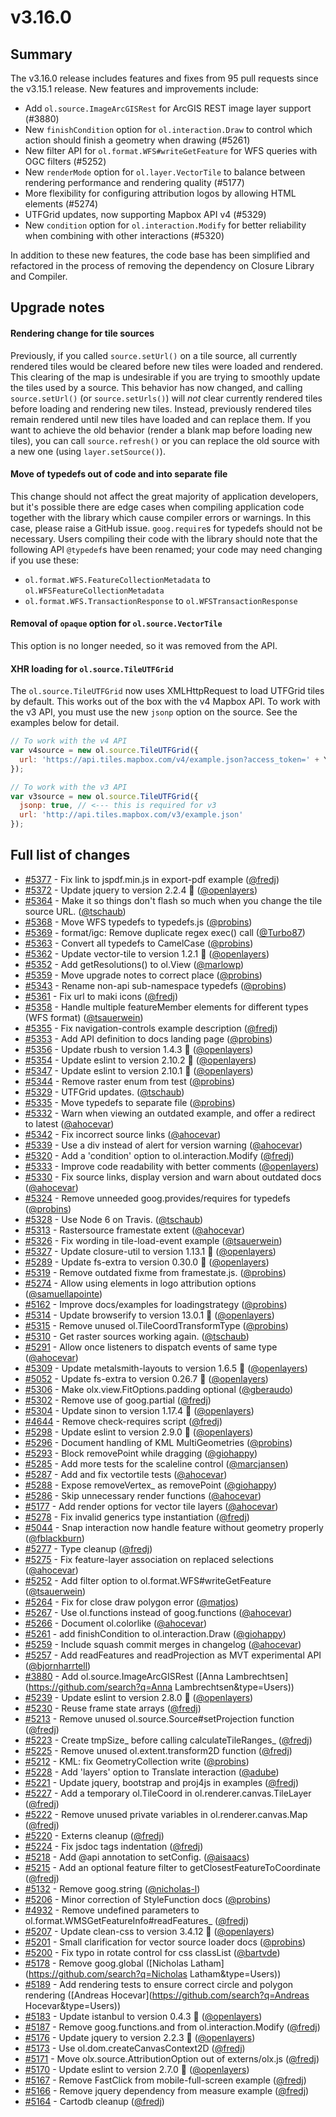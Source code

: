 # v3.16.0

## Summary

The v3.16.0 release includes features and fixes from 95 pull requests since the v3.15.1 release.  New features and improvements include:

* Add `ol.source.ImageArcGISRest` for ArcGIS REST image layer support (#3880)
* New `finishCondition` option for `ol.interaction.Draw` to control which action should finish a geometry when drawing (#5261)
* New filter API for `ol.format.WFS#writeGetFeature` for WFS queries with OGC filters (#5252)
* New `renderMode` option for `ol.layer.VectorTile` to balance between rendering performance and rendering quality (#5177)
* More flexibility for configuring attribution logos by allowing HTML elements (#5274)
* UTFGrid updates, now supporting Mapbox API v4 (#5329)
* New `condition` option for `ol.interaction.Modify` for better reliability when combining with other interactions (#5320)

In addition to these new features, the code base has been simplified and refactored in the process of removing the dependency on Closure Library and Compiler.

## Upgrade notes

#### Rendering change for tile sources

Previously, if you called `source.setUrl()` on a tile source, all currently rendered tiles would be cleared before new tiles were loaded and rendered.  This clearing of the map is undesirable if you are trying to smoothly update the tiles used by a source.  This behavior has now changed, and calling `source.setUrl()` (or `source.setUrls()`) will *not* clear currently rendered tiles before loading and rendering new tiles.  Instead, previously rendered tiles remain rendered until new tiles have loaded and can replace them.  If you want to achieve the old behavior (render a blank map before loading new tiles), you can call `source.refresh()` or you can replace the old source with a new one (using `layer.setSource()`).

#### Move of typedefs out of code and into separate file

This change should not affect the great majority of application developers, but it's possible there are edge cases when compiling application code together with the library which cause compiler errors or warnings. In this case, please raise a GitHub issue. `goog.require`s for typedefs should not be necessary.
Users compiling their code with the library should note that the following API `@typedef`s have been renamed; your code may need changing if you use these:
* `ol.format.WFS.FeatureCollectionMetadata` to `ol.WFSFeatureCollectionMetadata`
* `ol.format.WFS.TransactionResponse` to `ol.WFSTransactionResponse`

#### Removal of `opaque` option for `ol.source.VectorTile`

This option is no longer needed, so it was removed from the API.

#### XHR loading for `ol.source.TileUTFGrid`

The `ol.source.TileUTFGrid` now uses XMLHttpRequest to load UTFGrid tiles by default.  This works out of the box with the v4 Mapbox API.  To work with the v3 API, you must use the new `jsonp` option on the source.  See the examples below for detail.

```js
// To work with the v4 API
var v4source = new ol.source.TileUTFGrid({
  url: 'https://api.tiles.mapbox.com/v4/example.json?access_token=' + YOUR_KEY_HERE
});

// To work with the v3 API
var v3source = new ol.source.TileUTFGrid({
  jsonp: true, // <--- this is required for v3
  url: 'http://api.tiles.mapbox.com/v3/example.json'
});
```

## Full list of changes

* [#5377](https://github.com/openlayers/ol3/pull/5377) - Fix link to jspdf.min.js in export-pdf example ([@fredj](https://github.com/fredj))
* [#5372](https://github.com/openlayers/ol3/pull/5372) - Update jquery to version 2.2.4 🚀 ([@openlayers](https://github.com/openlayers))
* [#5364](https://github.com/openlayers/ol3/pull/5364) - Make it so things don't flash so much when you change the tile source URL. ([@tschaub](https://github.com/tschaub))
* [#5368](https://github.com/openlayers/ol3/pull/5368) - Move WFS typedefs to typedefs.js ([@probins](https://github.com/probins))
* [#5369](https://github.com/openlayers/ol3/pull/5369) - format/igc: Remove duplicate regex exec() call ([@Turbo87](https://github.com/Turbo87))
* [#5363](https://github.com/openlayers/ol3/pull/5363) - Convert all typedefs to CamelCase ([@probins](https://github.com/probins))
* [#5362](https://github.com/openlayers/ol3/pull/5362) - Update vector-tile to version 1.2.1 🚀 ([@openlayers](https://github.com/openlayers))
* [#5352](https://github.com/openlayers/ol3/pull/5352) - Add getResolutions() to ol.View ([@marlowp](https://github.com/marlowp))
* [#5359](https://github.com/openlayers/ol3/pull/5359) - Move upgrade notes to correct place ([@probins](https://github.com/probins))
* [#5343](https://github.com/openlayers/ol3/pull/5343) - Rename non-api sub-namespace typedefs ([@probins](https://github.com/probins))
* [#5361](https://github.com/openlayers/ol3/pull/5361) - Fix url to maki icons ([@fredj](https://github.com/fredj))
* [#5358](https://github.com/openlayers/ol3/pull/5358) - Handle multiple featureMember elements for different types (WFS format) ([@tsauerwein](https://github.com/tsauerwein))
* [#5355](https://github.com/openlayers/ol3/pull/5355) - Fix navigation-controls example description ([@fredj](https://github.com/fredj))
* [#5353](https://github.com/openlayers/ol3/pull/5353) - Add API definition to docs landing page ([@probins](https://github.com/probins))
* [#5356](https://github.com/openlayers/ol3/pull/5356) - Update rbush to version 1.4.3 🚀 ([@openlayers](https://github.com/openlayers))
* [#5354](https://github.com/openlayers/ol3/pull/5354) - Update eslint to version 2.10.2 🚀 ([@openlayers](https://github.com/openlayers))
* [#5347](https://github.com/openlayers/ol3/pull/5347) - Update eslint to version 2.10.1 🚀 ([@openlayers](https://github.com/openlayers))
* [#5344](https://github.com/openlayers/ol3/pull/5344) - Remove raster enum from test ([@probins](https://github.com/probins))
* [#5329](https://github.com/openlayers/ol3/pull/5329) - UTFGrid updates. ([@tschaub](https://github.com/tschaub))
* [#5335](https://github.com/openlayers/ol3/pull/5335) - Move typedefs to separate file ([@probins](https://github.com/probins))
* [#5332](https://github.com/openlayers/ol3/pull/5332) - Warn when viewing an outdated example, and offer a redirect to latest ([@ahocevar](https://github.com/ahocevar))
* [#5342](https://github.com/openlayers/ol3/pull/5342) - Fix incorrect source links ([@ahocevar](https://github.com/ahocevar))
* [#5339](https://github.com/openlayers/ol3/pull/5339) - Use a div instead of alert for version warning ([@ahocevar](https://github.com/ahocevar))
* [#5320](https://github.com/openlayers/ol3/pull/5320) - Add a 'condition' option to ol.interaction.Modify ([@fredj](https://github.com/fredj))
* [#5333](https://github.com/openlayers/ol3/pull/5333) - Improve code readability with better comments ([@openlayers](https://github.com/openlayers))
* [#5330](https://github.com/openlayers/ol3/pull/5330) - Fix source links, display version and warn about outdated docs ([@ahocevar](https://github.com/ahocevar))
* [#5324](https://github.com/openlayers/ol3/pull/5324) - Remove unneeded goog.provides/requires for typedefs ([@probins](https://github.com/probins))
* [#5328](https://github.com/openlayers/ol3/pull/5328) - Use Node 6 on Travis. ([@tschaub](https://github.com/tschaub))
* [#5313](https://github.com/openlayers/ol3/pull/5313) - Rastersource framestate extent ([@ahocevar](https://github.com/ahocevar))
* [#5326](https://github.com/openlayers/ol3/pull/5326) - Fix wording in tile-load-event example ([@tsauerwein](https://github.com/tsauerwein))
* [#5327](https://github.com/openlayers/ol3/pull/5327) - Update closure-util to version 1.13.1 🚀 ([@openlayers](https://github.com/openlayers))
* [#5289](https://github.com/openlayers/ol3/pull/5289) - Update fs-extra to version 0.30.0 🚀 ([@openlayers](https://github.com/openlayers))
* [#5319](https://github.com/openlayers/ol3/pull/5319) - Remove outdated fixme from framestate.js. ([@probins](https://github.com/probins))
* [#5274](https://github.com/openlayers/ol3/pull/5274) - Allow using elements in logo attribution options ([@samuellapointe](https://github.com/samuellapointe))
* [#5162](https://github.com/openlayers/ol3/pull/5162) - Improve docs/examples for loadingstrategy ([@probins](https://github.com/probins))
* [#5314](https://github.com/openlayers/ol3/pull/5314) - Update browserify to version 13.0.1 🚀 ([@openlayers](https://github.com/openlayers))
* [#5315](https://github.com/openlayers/ol3/pull/5315) - Remove unused ol.TileCoordTransformType ([@probins](https://github.com/probins))
* [#5310](https://github.com/openlayers/ol3/pull/5310) - Get raster sources working again. ([@tschaub](https://github.com/tschaub))
* [#5291](https://github.com/openlayers/ol3/pull/5291) - Allow once listeners to dispatch events of same type ([@ahocevar](https://github.com/ahocevar))
* [#5309](https://github.com/openlayers/ol3/pull/5309) - Update metalsmith-layouts to version 1.6.5 🚀 ([@openlayers](https://github.com/openlayers))
* [#5052](https://github.com/openlayers/ol3/pull/5052) - Update fs-extra to version 0.26.7 🚀 ([@openlayers](https://github.com/openlayers))
* [#5306](https://github.com/openlayers/ol3/pull/5306) - Make olx.view.FitOptions.padding optional ([@gberaudo](https://github.com/gberaudo))
* [#5302](https://github.com/openlayers/ol3/pull/5302) - Remove use of goog.partial ([@fredj](https://github.com/fredj))
* [#5304](https://github.com/openlayers/ol3/pull/5304) - Update sinon to version 1.17.4 🚀 ([@openlayers](https://github.com/openlayers))
* [#4644](https://github.com/openlayers/ol3/pull/4644) - Remove check-requires script ([@fredj](https://github.com/fredj))
* [#5298](https://github.com/openlayers/ol3/pull/5298) - Update eslint to version 2.9.0 🚀 ([@openlayers](https://github.com/openlayers))
* [#5296](https://github.com/openlayers/ol3/pull/5296) - Document handling of KML MultiGeometries ([@probins](https://github.com/probins))
* [#5293](https://github.com/openlayers/ol3/pull/5293) - Block removePoint while dragging ([@giohappy](https://github.com/giohappy))
* [#5285](https://github.com/openlayers/ol3/pull/5285) - Add more tests for the scaleline control ([@marcjansen](https://github.com/marcjansen))
* [#5287](https://github.com/openlayers/ol3/pull/5287) - Add and fix vectortile tests ([@ahocevar](https://github.com/ahocevar))
* [#5288](https://github.com/openlayers/ol3/pull/5288) - Expose removeVertex_ as removePoint ([@giohappy](https://github.com/giohappy))
* [#5286](https://github.com/openlayers/ol3/pull/5286) - Skip unnecessary render functions ([@ahocevar](https://github.com/ahocevar))
* [#5177](https://github.com/openlayers/ol3/pull/5177) - Add render options for vector tile layers ([@ahocevar](https://github.com/ahocevar))
* [#5278](https://github.com/openlayers/ol3/pull/5278) - Fix invalid generics type instantiation ([@fredj](https://github.com/fredj))
* [#5044](https://github.com/openlayers/ol3/pull/5044) - Snap interaction now handle feature without geometry properly ([@fblackburn](https://github.com/fblackburn))
* [#5277](https://github.com/openlayers/ol3/pull/5277) - Type cleanup ([@fredj](https://github.com/fredj))
* [#5275](https://github.com/openlayers/ol3/pull/5275) - Fix feature-layer association on replaced selections ([@ahocevar](https://github.com/ahocevar))
* [#5252](https://github.com/openlayers/ol3/pull/5252) - Add filter option to ol.format.WFS#writeGetFeature ([@tsauerwein](https://github.com/tsauerwein))
* [#5264](https://github.com/openlayers/ol3/pull/5264) - Fix for close draw polygon error ([@matjos](https://github.com/matjos))
* [#5267](https://github.com/openlayers/ol3/pull/5267) - Use ol.functions instead of goog.functions ([@ahocevar](https://github.com/ahocevar))
* [#5266](https://github.com/openlayers/ol3/pull/5266) - Document ol.colorlike ([@ahocevar](https://github.com/ahocevar))
* [#5261](https://github.com/openlayers/ol3/pull/5261) - add finishCondition to ol.interaction.Draw ([@giohappy](https://github.com/giohappy))
* [#5259](https://github.com/openlayers/ol3/pull/5259) - Include squash commit merges in changelog ([@ahocevar](https://github.com/ahocevar))
* [#5257](https://github.com/openlayers/ol3/pull/5257) - Add readFeatures and readProjection as MVT experimental API ([@bjornharrtell](https://github.com/bjornharrtell))
* [#3880](https://github.com/openlayers/ol3/pull/3880) - Add ol.source.ImageArcGISRest ([Anna Lambrechtsen](https://github.com/search?q=Anna Lambrechtsen&type=Users))
* [#5239](https://github.com/openlayers/ol3/pull/5239) - Update eslint to version 2.8.0 🚀 ([@openlayers](https://github.com/openlayers))
* [#5230](https://github.com/openlayers/ol3/pull/5230) - Reuse frame state arrays ([@fredj](https://github.com/fredj))
* [#5213](https://github.com/openlayers/ol3/pull/5213) - Remove unused ol.source.Source#setProjection function ([@fredj](https://github.com/fredj))
* [#5223](https://github.com/openlayers/ol3/pull/5223) - Create tmpSize_ before calling calculateTileRanges_ ([@fredj](https://github.com/fredj))
* [#5225](https://github.com/openlayers/ol3/pull/5225) - Remove unused ol.extent.transform2D function ([@fredj](https://github.com/fredj))
* [#5212](https://github.com/openlayers/ol3/pull/5212) - KML: fix GeometryCollection write ([@probins](https://github.com/probins))
* [#5228](https://github.com/openlayers/ol3/pull/5228) - Add 'layers' option to Translate interaction ([@adube](https://github.com/adube))
* [#5221](https://github.com/openlayers/ol3/pull/5221) - Update jquery, bootstrap and proj4js in examples ([@fredj](https://github.com/fredj))
* [#5227](https://github.com/openlayers/ol3/pull/5227) - Add a temporary ol.TileCoord in ol.renderer.canvas.TileLayer ([@fredj](https://github.com/fredj))
* [#5222](https://github.com/openlayers/ol3/pull/5222) - Remove unused private variables in ol.renderer.canvas.Map ([@fredj](https://github.com/fredj))
* [#5220](https://github.com/openlayers/ol3/pull/5220) - Externs cleanup ([@fredj](https://github.com/fredj))
* [#5224](https://github.com/openlayers/ol3/pull/5224) - Fix jsdoc tags indentation ([@fredj](https://github.com/fredj))
* [#5218](https://github.com/openlayers/ol3/pull/5218) - Add @api annotation to setConfig. ([@aisaacs](https://github.com/aisaacs))
* [#5215](https://github.com/openlayers/ol3/pull/5215) - Add an optional feature filter to getClosestFeatureToCoordinate ([@fredj](https://github.com/fredj))
* [#5132](https://github.com/openlayers/ol3/pull/5132) - Remove goog.string ([@nicholas-l](https://github.com/nicholas-l))
* [#5206](https://github.com/openlayers/ol3/pull/5206) - Minor correction of StyleFunction docs ([@probins](https://github.com/probins))
* [#4932](https://github.com/openlayers/ol3/pull/4932) - Remove undefined parameters to ol.format.WMSGetFeatureInfo#readFeatures_ ([@fredj](https://github.com/fredj))
* [#5207](https://github.com/openlayers/ol3/pull/5207) - Update clean-css to version 3.4.12 🚀 ([@openlayers](https://github.com/openlayers))
* [#5201](https://github.com/openlayers/ol3/pull/5201) - Small clarification for vector source loader docs ([@probins](https://github.com/probins))
* [#5200](https://github.com/openlayers/ol3/pull/5200) - Fix typo in rotate control for css classList ([@bartvde](https://github.com/bartvde))
* [#5178](https://github.com/openlayers/ol3/pull/5178) - Remove goog.global ([Nicholas Latham](https://github.com/search?q=Nicholas Latham&type=Users))
* [#5189](https://github.com/openlayers/ol3/pull/5189) - Add rendering tests to ensure correct circle and polygon rendering ([Andreas Hocevar](https://github.com/search?q=Andreas Hocevar&type=Users))
* [#5183](https://github.com/openlayers/ol3/pull/5183) - Update istanbul to version 0.4.3 🚀 ([@openlayers](https://github.com/openlayers))
* [#5187](https://github.com/openlayers/ol3/pull/5187) - Remove goog.functions.and from ol.interaction.Modify ([@fredj](https://github.com/fredj))
* [#5176](https://github.com/openlayers/ol3/pull/5176) - Update jquery to version 2.2.3 🚀 ([@openlayers](https://github.com/openlayers))
* [#5173](https://github.com/openlayers/ol3/pull/5173) - Use ol.dom.createCanvasContext2D ([@fredj](https://github.com/fredj))
* [#5171](https://github.com/openlayers/ol3/pull/5171) - Move olx.source.AttributionOption out of externs/olx.js ([@fredj](https://github.com/fredj))
* [#5170](https://github.com/openlayers/ol3/pull/5170) - Update eslint to version 2.7.0 🚀 ([@openlayers](https://github.com/openlayers))
* [#5167](https://github.com/openlayers/ol3/pull/5167) - Remove FastClick from mobile-full-screen example ([@fredj](https://github.com/fredj))
* [#5166](https://github.com/openlayers/ol3/pull/5166) - Remove jquery dependency from measure example ([@fredj](https://github.com/fredj))
* [#5164](https://github.com/openlayers/ol3/pull/5164) - Cartodb cleanup ([@fredj](https://github.com/fredj))
